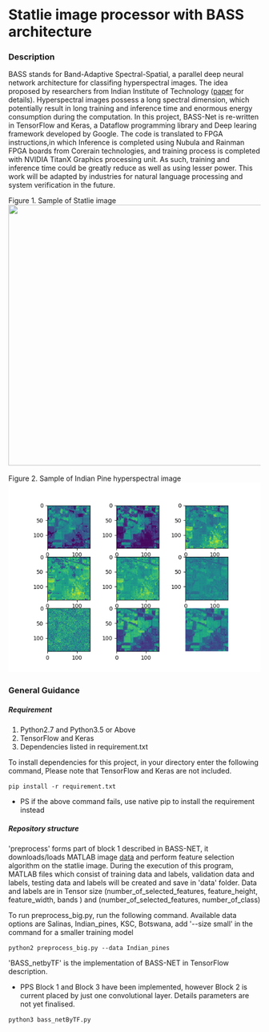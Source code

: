 # Statlie image processor with BASS architecture

### Description

BASS stands for Band-Adaptive Spectral-Spatial, a parallel deep neural network architecture for classifing  hyperspectral images. The idea proposed by researchers from Indian Institute of Technology (<a href="https://arxiv.org/abs/1612.00144">paper</a> for details). Hyperspectral images possess a long spectral dimension, which potentially result in long training and inference time and enormous energy consumption during the computation. In this project, BASS-Net is re-written in TensorFlow and Keras, a Dataflow programming library and Deep learing framework developed by Google. The code is translated to FPGA instructions,in which Inference is completed using Nubula and Rainman FPGA boards from Corerain technologies, and training process is completed with NVIDIA TitanX Graphics processing unit. As such, training and inference time could be greatly reduce as well as using lesser power. This work will be adapted by industries for natural language processing and system verification in the future.  

Figure 1. Sample of Statlie image<br>
<img src="http://www.ehu.eus/ccwintco/uploads/2/28/KSC.gif" width="520" height="520" />

Figure 2. Sample of Indian Pine hyperspectral image<br>
![IndianPines](Labelled-Class-data/Indian_Pines.png)

### General Guidance

##### Requirement
1. Python2.7 and Python3.5 or Above
2. TensorFlow and Keras
3. Dependencies listed in requirement.txt

To install dependencies for this project, in your directory enter the following command, Please note that TensorFlow and Keras are not included.
```
pip install -r requirement.txt
```
* PS if the above command fails, use native pip to install the requirement instead


##### Repository structure
'preprocess' forms part of block 1 described in BASS-NET, it downloads/loads MATLAB image <a href="http://www.ehu.eus/ccwintco/index.php/Hyperspectral_Remote_Sensing_Scenes">data</a> and perform feature selection algorithm on the statlie image.
During the execution of this program, MATLAB files which consist of training data and labels, validation data and labels, testing data and labels will be created and save in 'data' folder.
Data and labels are in Tensor size (number_of_selected_features, feature_height, feature_width, bands ) and (number_of_selected_features, number_of_class)

To run preprocess_big.py, run the following command. Available data options are Salinas, Indian_pines, KSC, Botswana, add '--size small' in the command for a smaller training model
```
python2 preprocess_big.py --data Indian_pines
```

'BASS_netbyTF' is the implementation of BASS-NET in TensorFlow description. 
* PPS Block 1 and Block 3 have been implemented, however Block 2 is current placed by just one convolutional layer. Details parameters are not yet finalised.

```
python3 bass_netByTF.py
```

<br>
